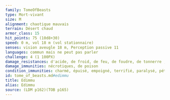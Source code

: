 ```yaml
---
family: TomeOfBeasts
type: Mort-vivant
size: M
alignment: chaotique mauvais
terrain: Désert chaud
armor_class: 15
hit_points: 75 (10d8+30)
speed: 0 m, vol 18 m (vol stationnaire)
senses: vision aveugle 18 m, Perception passive 11
languages: commun mais ne peut pas parler
challenge: 4 (1 100PX)
damage_resistances: d'acide, de froid, de feu, de foudre, de tonnerre ; contondants, perforants et tranchants issus d'armes non magiques
damage_immunities: nécrotiques, de poison
condition_immunities: charmé, épuisé, empoigné, terrifié, paralysé, pétrifié, empoisonné, à terre, entravé, inconscient
id: tome_of_beasts.md#edimmu
title: Edimmu
alias: Edimmu
source: (LDM p162)(TOB p165)
---
```


